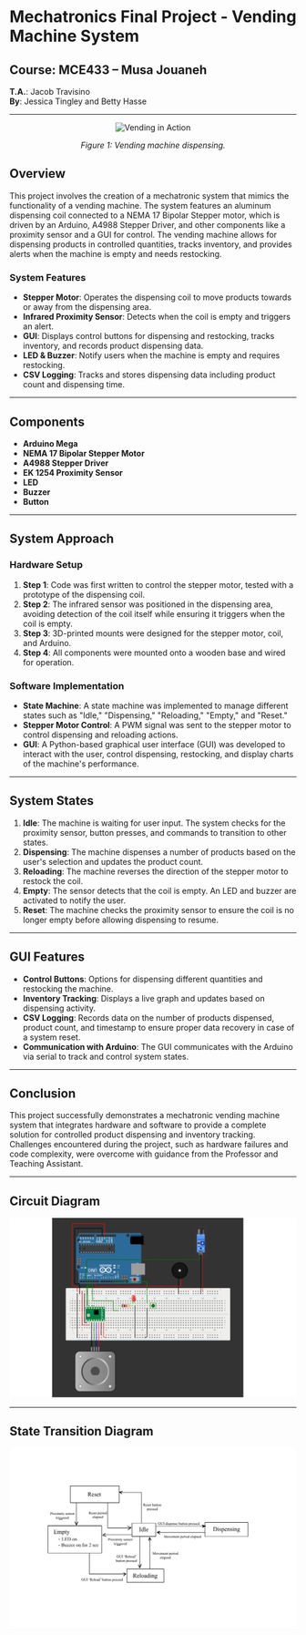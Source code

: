 # Mechatronics Final Project - Vending Machine System

## Course: MCE433 – Musa Jouaneh  
**T.A.**: Jacob Travisino  
**By**: Jessica Tingley and Betty Hasse

---

<p align="center">
  <img src="docs/figures/IMG_5515.gif" alt="Vending in Action">
</p>
<p align="center">
  <em>Figure 1: Vending machine dispensing.</em>
</p>

## Overview

This project involves the creation of a mechatronic system that mimics the functionality of a vending machine. The system features an aluminum dispensing coil connected to a NEMA 17 Bipolar Stepper motor, which is driven by an Arduino, A4988 Stepper Driver, and other components like a proximity sensor and a GUI for control. The vending machine allows for dispensing products in controlled quantities, tracks inventory, and provides alerts when the machine is empty and needs restocking.

### System Features
- **Stepper Motor**: Operates the dispensing coil to move products towards or away from the dispensing area.
- **Infrared Proximity Sensor**: Detects when the coil is empty and triggers an alert.
- **GUI**: Displays control buttons for dispensing and restocking, tracks inventory, and records product dispensing data.
- **LED & Buzzer**: Notify users when the machine is empty and requires restocking.
- **CSV Logging**: Tracks and stores dispensing data including product count and dispensing time.

---

## Components

- **Arduino Mega**
- **NEMA 17 Bipolar Stepper Motor**
- **A4988 Stepper Driver**
- **EK 1254 Proximity Sensor**
- **LED**
- **Buzzer**
- **Button**

---

## System Approach

### Hardware Setup
1. **Step 1**: Code was first written to control the stepper motor, tested with a prototype of the dispensing coil.
2. **Step 2**: The infrared sensor was positioned in the dispensing area, avoiding detection of the coil itself while ensuring it triggers when the coil is empty.
3. **Step 3**: 3D-printed mounts were designed for the stepper motor, coil, and Arduino.
4. **Step 4**: All components were mounted onto a wooden base and wired for operation.

### Software Implementation
- **State Machine**: A state machine was implemented to manage different states such as "Idle," "Dispensing," "Reloading," "Empty," and "Reset."
- **Stepper Motor Control**: A PWM signal was sent to the stepper motor to control dispensing and reloading actions.
- **GUI**: A Python-based graphical user interface (GUI) was developed to interact with the user, control dispensing, restocking, and display charts of the machine's performance.

---

## System States

1. **Idle**: The machine is waiting for user input. The system checks for the proximity sensor, button presses, and commands to transition to other states.
2. **Dispensing**: The machine dispenses a number of products based on the user's selection and updates the product count.
3. **Reloading**: The machine reverses the direction of the stepper motor to restock the coil.
4. **Empty**: The sensor detects that the coil is empty. An LED and buzzer are activated to notify the user.
5. **Reset**: The machine checks the proximity sensor to ensure the coil is no longer empty before allowing dispensing to resume.

---

## GUI Features

- **Control Buttons**: Options for dispensing different quantities and restocking the machine.
- **Inventory Tracking**: Displays a live graph and updates based on dispensing activity.
- **CSV Logging**: Records data on the number of products dispensed, product count, and timestamp to ensure proper data recovery in case of a system reset.
- **Communication with Arduino**: The GUI communicates with the Arduino via serial to track and control system states.

---

## Conclusion

This project successfully demonstrates a mechatronic vending machine system that integrates hardware and software to provide a complete solution for controlled product dispensing and inventory tracking. Challenges encountered during the project, such as hardware failures and code complexity, were overcome with guidance from the Professor and Teaching Assistant.

---

## Circuit Diagram

<p align="center">
  <img src="/docs/figures/circuit.jpg" alt="Circuit diagram.">
</p>


---

## State Transition Diagram

<p align="center">
  <img src="/docs/figures/sm.jpg" alt="State diagram.">
</p>


